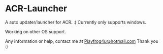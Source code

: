 ACR-Launcher
============

A auto updater/launcher for ACR. :)
Currently only supports windows. 

Working on other OS support. 

Any information or help, contact me at Playfrog4u@hotmail.com
Thank you :)
